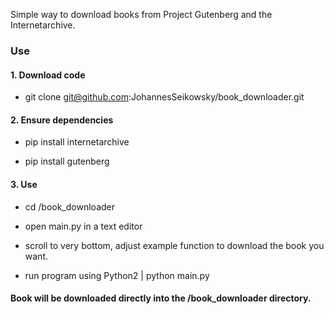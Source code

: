 Simple way to download books from Project Gutenberg and the Internetarchive.

### Use

#### 1. Download code 

- git clone git@github.com:JohannesSeikowsky/book_downloader.git

#### 2. Ensure dependencies

- pip install internetarchive

- pip install gutenberg

#### 3. Use

- cd /book_downloader

- open main.py in a text editor

- scroll to very bottom, adjust example function to download the book you want.

- run program using Python2 | python main.py


#### Book will be downloaded directly into the /book_downloader directory.


